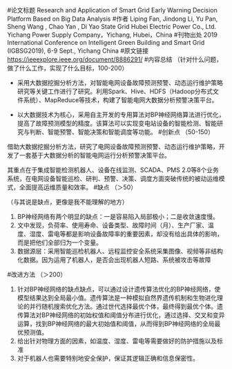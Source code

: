 #论文标题
Research and Application of Smart Grid Early Warning Decision Platform Based on Big Data Analysis
#作者
Liping Fan, Jindong Li, Yu Pan, Sheng Wang , Chao Yan , Di Yao  State Grid Hubei Electric Power Co., Ltd. Yichang Power Supply Company，Yichang, Hubei，China
#刊物出处
2019 International Conference on Intelligent Green Building and Smart Grid (IGBSG2019), 6-9 Sept., Yichang China
#原文链接
https://ieeexplore.ieee.org/document/8886291/
#内容总结
（针对什么问题，做了什么工作，实现了什么目标，100-200）

+ 采用大数据挖掘分析方法，对智能电网设备故障预测预警、动态运行维护策略研究等关键工作进行了研究。利用Spark、Hive、HDFS（Hadoop分布式文件系统）、MapReduce等技术，构建了智能电网大数据分析预警决策平台。

+ 以大数据技术为核心，采用自主开发的专用算法对BP神经网络算法进行优化，提高了故障预测模型的精度。该算法可以实现变电站设备的智能检测、智能研究与判断、智能预警、智能决策和智能调度等功能。
#创新点
（50-150）

借助大数据挖掘分析方法，研究了电网设备故障预测预警、动态运行维护策略，开发了一套基于大数据分析的智能电网运行分析预警决策平台。

其重点在于集成智能检测机器人、设备在线监测、SCADA、PMS 2.0等8个业务系统，在电网设备智能巡检、研判、预警、决策、调度方面突破传统的被动运维模式，全面提高运维质量和效率。
#缺点
（＞50）

（与其说是缺点，更像是我不能理解的地方）

1. BP神经网络有两个明显的缺点：一是容易陷入局部极小；二是收敛速度慢。
2. 文中发现，负荷率、使用寿命、设备类型、故障时间（月）、生产厂家、温度、湿度、雷电等都是影响设备故障率的重要因素，却没有给出具体的影响，而是把他们全部归为一个变量。
3. 数据源层：采用智能巡检机器人、远程监控安全系统采集图像、视频等非结构化数据。因为运用了机器人，是否会出现机器人短路、系统被攻击等故障

#改进方法
（＞200）

1. 针对BP神经网络的缺点缺点，可以通过设计遗传算法优化的BP神经网络，使模型结果达到全局最小值。遗传算法是一种模拟自然界遗传机制和生物进化理论的并行随机搜索优化方法。通过世代选择最优个体，最终得到最优个体。遗传算法对BP神经网络的初始权值和阈值分布进行优化，通过选择、交叉和变异运算，找到BP神经网络的最大初始值和阈值，从而得到BP神经网络的全局最优预测值。
2. 给出针对物理方面的因素，如温度、湿度、雷电等需要做好的防护措施以及标准
3. 对于机器人也需要特别地安全保护，保证其逻辑正确和信息保密性。
